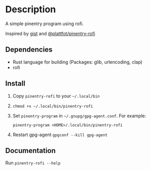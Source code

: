 # Description

A simple pinentry program using rofi.

Inspired by [gist](https://gist.github.com/Cimbali/862a430a0f28ffe07f8ae618e8b73973) and [@plattfot/pinentry-rofi](https://github.com/plattfot/pinentry-rofi/tree/master)

## Dependencies

- Rust language for building (Packages: glib, urlencoding, clap)
- rofi

## Install

1. Copy `pinentry-rofi` to your `~/.local/bin`
2. `chmod +x ~/.local/bin/pinentry-rofi`
3. Set `pinentry-program` in `~/.gnupg/gpg-agent.conf`. For example:

    `pinentry-program <HOME>/.local/bin/pinentry-rofi`

4. Restart gpg-agent `gpgconf --kill gpg-agent`

## Documentation

Run `pinentry-rofi --help`
